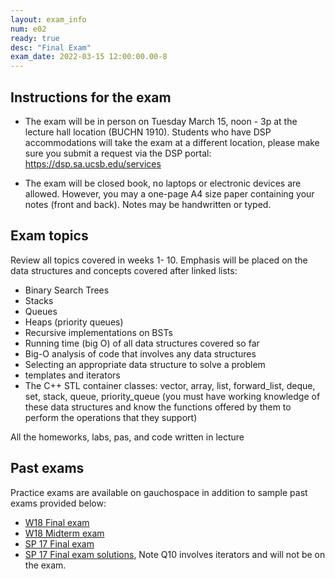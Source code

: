 ```yaml
---
layout: exam_info
num: e02
ready: true
desc: "Final Exam"
exam_date: 2022-03-15 12:00:00.00-8
---
```


## Instructions for the exam

* The exam will be in person on Tuesday March 15, noon - 3p at the lecture hall location (BUCHN 1910). Students who have DSP accommodations will take the exam at a different location, please make sure you submit a request via the DSP portal: <https://dsp.sa.ucsb.edu/services>

* The exam will be closed book, no laptops or electronic devices are allowed. However, you may a one-page A4 size paper containing  your notes (front and back). Notes may be handwritten or typed.


## Exam topics

Review all topics covered in weeks 1- 10.
Emphasis will be placed on the data structures and concepts covered after linked lists:
- Binary Search Trees
- Stacks 
- Queues
- Heaps (priority queues)
- Recursive implementations on BSTs
- Running time (big O) of all data structures covered so far
- Big-O analysis of code that involves any data structures
- Selecting an appropriate data structure to solve a problem
- templates and iterators
- The C++ STL container classes: vector, array, list, forward_list, deque, set, stack, queue, priority_queue (you must have working knowledge of these data structures and know the functions offered by them to perform the operations that they support)

All the homeworks, labs, pas, and code written in lecture


## Past exams
Practice exams are available on gauchospace in addition to sample past exams provided below:
* [W18 Final exam](https://docs.google.com/document/d/1WnRMez9RvgAu12A3R5JxqSiWF9SmG5jzKMV2MiKCjXU/edit?usp=sharing)
* [W18 Midterm exam](https://goo.gl/L95NxV)
* [SP 17 Final exam](https://docs.google.com/document/d/1MZFN-3tx3CkxelwDl34Ci6o2QgsVCdZC0XitrTLuG_s/edit?usp=sharing)
* [SP 17 Final exam solutions](https://docs.google.com/document/d/1a8m2St1_WnsSfnhX2Hu2cCdaXSEHF5lBGYFBNBEq6OQ/edit?usp=sharing), Note Q10 involves iterators and will not be on the exam.
